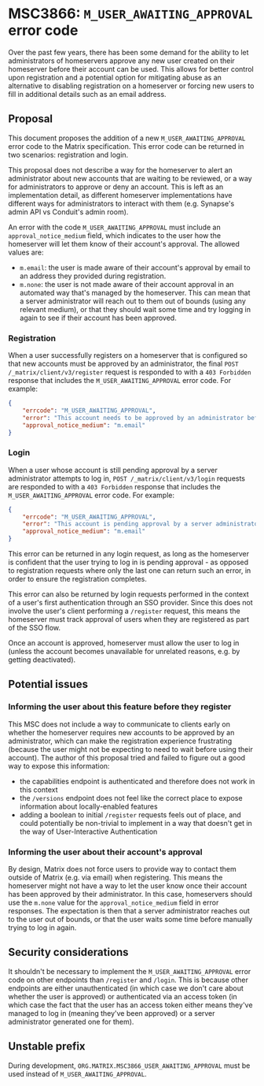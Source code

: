 # MSC3866: `M_USER_AWAITING_APPROVAL` error code

Over the past few years, there has been some demand for the ability to let
administrators of homeservers approve any new user created on their homeserver
before their account can be used. This allows for better control upon
registration and a potential option for mitigating abuse as an alternative to
disabling registration on a homeserver or forcing new users to fill in
additional details such as an email address.

## Proposal

This document proposes the addition of a new `M_USER_AWAITING_APPROVAL` error
code to the Matrix specification. This error code can be returned in two
scenarios: registration and login.

This proposal does not describe a way for the homeserver to alert an
administrator about new accounts that are waiting to be reviewed, or a way for
administrators to approve or deny an account. This is left as an implementation
detail, as different homeserver implementations have different ways for
administrators to interact with them (e.g. Synapse's admin API vs Conduit's
admin room).

An error with the code `M_USER_AWAITING_APPROVAL` must include an
`approval_notice_medium` field, which indicates to the user how the homeserver
will let them know of their account's approval. The allowed values are:

* `m.email`: the user is made aware of their account's approval by email to an
  address they provided during registration.
* `m.none`: the user is not made aware of their account approval in an automated
  way that's managed by the homeserver. This can mean that a server
  administrator will reach out to them out of bounds (using any relevant
  medium), or that they should wait some time and try logging in again to see if
  their account has been approved.

### Registration

When a user successfully registers on a homeserver that is configured so that
new accounts must be approved by an administrator, the final `POST
/_matrix/client/v3/register` request is responded to with a `403 Forbidden`
response that includes the `M_USER_AWAITING_APPROVAL` error code. For example:

```json
{
    "errcode": "M_USER_AWAITING_APPROVAL",
    "error": "This account needs to be approved by an administrator before it can be used.",
    "approval_notice_medium": "m.email"
}
```

### Login

When a user whose account is still pending approval by a server administrator
attempts to log in, `POST /_matrix/client/v3/login` requests are responded to
with a `403 Forbidden` response that includes the `M_USER_AWAITING_APPROVAL`
error code. For example:

```json
{
    "errcode": "M_USER_AWAITING_APPROVAL",
    "error": "This account is pending approval by a server administrator. Please try again later.",
    "approval_notice_medium": "m.email"
}
```

This error can be returned in any login request, as long as the homeserver is
confident that the user trying to log in is pending approval - as opposed to
registration requests where only the last one can return such an error, in order
to ensure the registration completes.

This error can also be returned by login requests performed in the context of a
user's first authentication through an SSO provider. Since this does not involve
the user's client performing a `/register` request, this means the homeserver
must track approval of users when they are registered as part of the SSO flow.

Once an account is approved, homeserver must allow the user to log in (unless
the account becomes unavailable for unrelated reasons, e.g. by getting
deactivated).

## Potential issues

### Informing the user about this feature before they register

This MSC does not include a way to communicate to clients early on whether the
homeserver requires new accounts to be approved by an administrator, which can
make the registration experience frustrating (because the user might not be
expecting to need to wait before using their account). The author of this
proposal tried and failed to figure out a good way to expose this information:

* the capabilities endpoint is authenticated and therefore does not work in this
  context
* the `/versions` endpoint does not feel like the correct place to expose
  information about locally-enabled features
* adding a boolean to initial `/register` requests feels out of place, and could
  potentially be non-trivial to implement in a way that doesn't get in the way
  of User-Interactive Authentication

### Informing the user about their account's approval

By design, Matrix does not force users to provide way to contact them outside of
Matrix (e.g. via email) when registering. This means the homeserver might not
have a way to let the user know once their account has been approved by their
administrator. In this case, homeservers should use the `m.none` value for the
`approval_notice_medium` field in error responses. The expectation is then that
a server administrator reaches out to the user out of bounds, or that the user
waits some time before manually trying to log in again.

## Security considerations

It shouldn't be necessary to implement the `M_USER_AWAITING_APPROVAL` error code
on other endpoints than `/register` and `/login`. This is because other
endpoints are either unauthenticated (in which case we don't care about whether
the user is approved) or authenticated via an access token (in which case the
fact that the user has an access token either means they've managed to log in
(meaning they've been approved) or a server administrator generated one for
them).

## Unstable prefix

During development, `ORG.MATRIX.MSC3866_USER_AWAITING_APPROVAL` must be used
instead of `M_USER_AWAITING_APPROVAL`.
